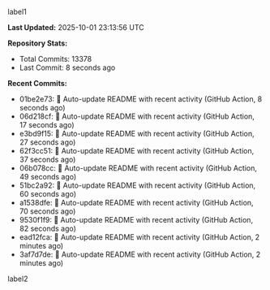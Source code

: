 
label1 
<!-- ACTIVITY_START -->
**Last Updated:** 2025-10-01 23:13:56 UTC

**Repository Stats:**
- Total Commits: 13378
- Last Commit: 8 seconds ago

**Recent Commits:**
- 01be2e73: 🤖 Auto-update README with recent activity (GitHub Action, 8 seconds ago)
- 06d218cf: 🤖 Auto-update README with recent activity (GitHub Action, 17 seconds ago)
- e3bd9f15: 🤖 Auto-update README with recent activity (GitHub Action, 27 seconds ago)
- 62f3cc51: 🤖 Auto-update README with recent activity (GitHub Action, 37 seconds ago)
- 06b078cc: 🤖 Auto-update README with recent activity (GitHub Action, 49 seconds ago)
- 51bc2a92: 🤖 Auto-update README with recent activity (GitHub Action, 60 seconds ago)
- a1538dfe: 🤖 Auto-update README with recent activity (GitHub Action, 70 seconds ago)
- 9530f1f9: 🤖 Auto-update README with recent activity (GitHub Action, 82 seconds ago)
- ead12fca: 🤖 Auto-update README with recent activity (GitHub Action, 2 minutes ago)
- 3af7d7de: 🤖 Auto-update README with recent activity (GitHub Action, 2 minutes ago)
<!-- ACTIVITY_END -->

label2
